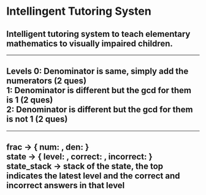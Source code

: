 # Intellingent Tutoring Systen
  Intelligent tutoring system to teach elementary mathematics to visually impaired children.
--------------
--------------
Levels
0: Denominator is same, simply add the numerators (2 ques) <br/>
1: Denominator is different but the gcd for them is 1 (2 ques)<br/>
2: Denominator is different but the gcd for them is not 1 (2 ques)<br/>
--------------
--------------
frac -> { num: , den: } <br/>
state -> { level: , correct: , incorrect: } <br/>
state_stack -> stack of the state, the top indicates the latest level and the correct and incorrect answers in that level <br/>
--------------

